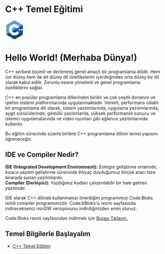 #   C++ Temel Eğitimi
<img src="https://raw.githubusercontent.com/devicons/devicon/master/icons/cplusplus/cplusplus-original.svg" alt="cplusplus" width="60" height="60" style="max-width: 100%;">

<h1>Hello World! (Merhaba Dünya!)</h1>

C++ serbest biçimli ve derlenmiş genel amaçlı bir programlama dilidir. Hem üst düzey hem de alt düzey dil özellikelerini içerdeğinden orta düzey bir dil olarak kabul edilir. Zorunlu nesne yönelimli ve genel programlama özelliklerini sağlar.

C++ en popüler programlama dillerinden biridir ve çok çeşitli donanım ve işletim sistemi platformlarında uygulanmaktadır.
Verimli, performans odaklı bir programlama dili olarak, sistem yazılımlarında, uygulama yazılımlarında, aygıt sürücülerinde, gömülü yazılımlarda, yüksek performanslı sunucu ve istemci uygulamalarında ve video oyunları gibi eğlence yazılımlarında kullanılır. 

Bu eğitim sürecinde sizerle birlikte C++ programlama dilinin temel yapısını öğreneceğiz.

<h2>IDE ve Compiler Nedir?</h2>
<p> <b>IDE (Integrated Development Environment):</b> Entegre geliştirme ortamıdır, kısaca yazılım geliştirme sürecinde ihtiyaç duyduğumuz birçok aracı bize birarada sunan yazılımlardır. 
<br>
<b>Compiler (Derleyici):</b> Yazdığımız kodları çalıştırılabilir bir hale getiren yazılımdır. </p>

IDE olarak C++ dilinde kullanmanızı önerdiğim programımızı Code:Bloks isimli compiler programımızdır.
Code:bBloks'u resmi sayfasında indirecekseniz minGW versiyonunu indirdiğinizden emin olunuz.

Code:Bloks resmi sayfasından indirmek için <a href="http://www.codeblocks.org/downloads/binaries/">Burayı Tıklayın.</a>

<h2>Temel Bilgilerle Başlayalım</h2>

<ul>
      <li><a href="https://github.com/kutayozturk/cpp-temel-egitim/">C++ Temel Eğitimi</a></li>    
</ul>
